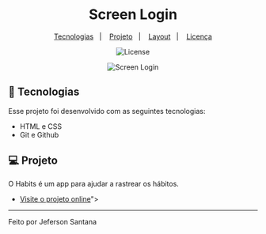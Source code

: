 <h1 align="center"> Screen Login </h1>

<p align="center">
  <a href="#-tecnologias">Tecnologias</a>&nbsp;&nbsp;&nbsp;|&nbsp;&nbsp;&nbsp;
  <a href="#-projeto">Projeto</a>&nbsp;&nbsp;&nbsp;|&nbsp;&nbsp;&nbsp;
  <a href="#-layout">Layout</a>&nbsp;&nbsp;&nbsp;|&nbsp;&nbsp;&nbsp;
  <a href="#memo-licença">Licença</a>
</p>

<p align="center">
  <img alt="License" src="https://img.shields.io/static/v1?label=license&message=MIT&color=49AA26&labelColor=000000">
</p>

<p align="center">
  <img alt="Screen Login" src="https://uploaddeimagens.com.br/images/004/378/939/full/Captura_de_Tela_%2886%29.png?1678126278">
</p>

## 🚀 Tecnologias

Esse projeto foi desenvolvido com as seguintes tecnologias:

- HTML e CSS
- Git e Github

## 💻 Projeto

O Habits é um app para ajudar a rastrear os hábitos.

- [Visite o projeto online](https://jefersonsantanadev.github.io/login-screen/)">
</p>

---

Feito por Jeferson Santana

